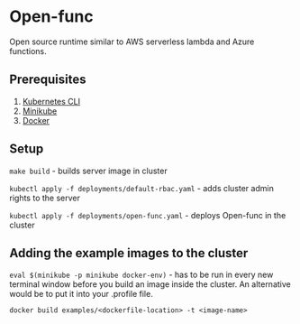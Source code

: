 # Open-func
Open source runtime similar to AWS serverless lambda and Azure functions.

## Prerequisites
1. [Kubernetes CLI](https://kubernetes.io/docs/tasks/tools/install-kubectl/)
2. [Minikube](https://minikube.sigs.k8s.io/docs/start/)
3. [Docker](https://docs.docker.com/engine/install/)

## Setup

`make build` - builds server image in cluster

`kubectl apply -f deployments/default-rbac.yaml` - adds cluster admin rights to the server

`kubectl apply -f deployments/open-func.yaml` - deploys Open-func in the cluster

## Adding the example images to the cluster

`eval $(minikube -p minikube docker-env)` - has to be run in every new terminal window before you build an image inside the cluster. An alternative would be to put it into your .profile file.

`docker build examples/<dockerfile-location> -t <image-name>`
